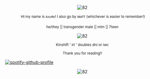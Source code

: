 <p align="center"><img src="https://i.postimg.cc/ZnF9Dg1z/IMG-7337.png" alt="82"/></p>
<p align="center"><img scr="https://i.postimg.cc/6pZrRRQ1/IMG_9214.gif"/> <sup>HI my name is ᴀᴢᴜʀᴇ! I also go by ᴍᴀᴛᴛ (whichever is easier to remember!)</sup></p>

<p align="center"> <sup> he/they || transgender male || mlm || 7teen</sup></p>

<p align="center"><img src="https://i.imgur.com/08MyHPA.png" alt="82"/></p>

<p align="center"> <sup> Kinshift ' irl ' doubles dni or iwc </sup></p>
<p align="center"> <sup>Thank you for reading!!</sup></p>

[![spotify-github-profile](https://spotify-github-profile.kittinanx.com/api/view?uid=cdsvosszvb2jw2rjkhqk284je&cover_image=true&theme=novatorem&show_offline=true&background_color=121212&interchange=false&bar_color=623c42&bar_color_cover=false)](https://github.com/kittinan/spotify-github-profile)

<p align="center"><img src="https://i.imgur.com/skpDdSj.gif" alt="82"/></p>
